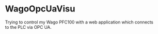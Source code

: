 # WagoOpcUaVisu
Trying to control my Wago PFC100 with a web application which connects to the PLC via OPC UA.
